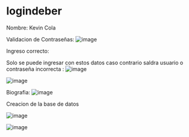 # logindeber
Nombre: Kevin Cola

Validacion de Contraseñas:
![image](https://github.com/KevinDaniel10/logindeber/assets/150805852/238ae870-fc7d-4c9e-8c65-b47e6a8c6ee7)

Ingreso correcto:

Solo se puede ingresar con estos datos caso contrario saldra usuario o contraseña incorrecta :
![image](https://github.com/KevinDaniel10/logindeber/assets/150805852/96d6a290-c506-4f3e-87a3-9a874195502c)

![image](https://github.com/KevinDaniel10/logindeber/assets/150805852/c71a85a6-1f44-417a-b337-60b1541fbd60)

Biografia:
![image](https://github.com/KevinDaniel10/logindeber/assets/150805852/877f6946-b5d0-4249-b650-9cc7ce55ba05)

Creacion de la base de datos

![image](https://github.com/KevinDaniel10/logindeber/assets/150805852/fbcbbd4e-d7cb-4a55-9089-f557814cd971)

![image](https://github.com/KevinDaniel10/logindeber/assets/150805852/c23af615-6f49-485f-b766-8a3c4b65fcad)


